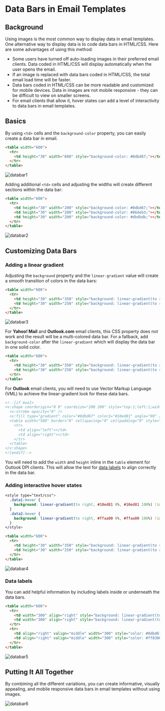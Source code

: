 # Data Bars in Email Templates

## Background

Using images is the most common way to display data in email templates. One alternative way to display data is to code data bars in HTML/CSS. Here are some advantages of using this method:

* Some users have turned off auto-loading images in their preferred email clients. Data coded in HTML/CSS will display automatically when the user opens the email.
* If an image is replaced with data bars coded in HTML/CSS, the total email load time will be faster.
* Data bars coded in HTML/CSS can be more readable and customized for mobile devices. Data in images are not mobile responsive - they can be difficult to view on smaller screens.
* For email clients that allow it, hover states can add a level of interactivity to data bars in email templates.

## Basics

By using `<td>` cells and the `background-color` property, you can easily create a data bar in email.

```html
<table width="600">
  <tr>
    <td height="30" width="600" style="background-color: #0dbd67;"></td>
  </tr>
</table>
```

![databar1](https://user-images.githubusercontent.com/6575035/69486216-6fbe4a80-0e17-11ea-8858-14505fc43bc2.png)

Adding additional `<td>` cells and adjusting the widths will create different sections within the data bar:

```html
<table width="600">
  <tr>
    <td height="30" width="200" style="background-color: #0dbd67;"></td>
    <td height="30" width="200" style="background-color: #86deb3;"></td>
    <td height="30" width="200" style="background-color: #dbdbdb;"></td>
  </tr>
</table>
```

![databar2](https://user-images.githubusercontent.com/6575035/69486219-7c42a300-0e17-11ea-9635-f87b4a8acb1b.png)

## Customizing Data Bars

### Adding a linear gradient

Adjusting the `background` property and the `linear-gradient` value will create a smooth transition of colors in the data bars:

```html
<table width="600">
  <tr>
    <td height="30" width="350" style="background: linear-gradient(to right, #10ed81 0%, #0dbd67 100%);"></td>
    <td height="30" width="250" style="background: linear-gradient(to right, #ffaa00 0%, #ff8300 100%);"></td>
  </tr>
</table>
```

![databar3](https://user-images.githubusercontent.com/6575035/69486223-895f9200-0e17-11ea-8458-e389413c2d17.png)

For **Yahoo! Mail** and **Outlook.com** email clients, this CSS property does not work and the result will be a multi-colored data bar. For a fallback, add `background-color` after the `linear-gradient` which will display the data bar in one solid color.

```html
<table width="600">
  <tr>
    <td height="30" width="350" style="background: linear-gradient(to right, #10ed81 0%, #0dbd67 100%); background-color: #0dbd67;"></td>
    <td height="30" width="250" style="background: linear-gradient(to right, #ffaa00 0%, #ff8300 100%); background-color: #ff8300;"></td>
  </tr>
</table>
```

For **Outlook** email clients, you will need to use Vector Markup Language (VML) to achieve the linear-gradient look for these data bars.

```html
<!--[if mso]>
<v:shape coordorigin="0 0" coordsize="200 200" style="top:1;left:1;width:560;height:31" path="m 1,1 l 1,200, 200,200, 200,1 x e">
  <v:stroke opacity="0" />
  <v:fill type="gradient" color="#0dbd67" color2="#10ed81" angle="90" />
  <table width="560" border="0" cellspacing="0" cellpadding="0" style="width: 560px; height: 31px;">
    <tr>
      <td align="left"></td>
      <td align="right"></td>
    </tr>
  </table>
</v:shape>
<![endif]-->
```

You will need to add the `width` and `height` inline in the `table` element for Outlook DPI clients. This will allow the text for [data labels](https://github.com/bdjang/data-bars-email-templates#data-labels) to align correctly in the data bar.

### Adding interactive hover states

```css
<style type="text/css">
  .data1:hover {
    background: linear-gradient(to right, #10ed81 0%, #10ed81 100%) !important;
  }
  .data2:hover {
    background: linear-gradient(to right, #ffaa00 0%, #ffaa00 100%) !important;
  }
</style>
```

```html
<table width="600">
  <tr>
    <td height="30" width="350" style="background: linear-gradient(to right, #10ed81 0%, #0dbd67 100%); background-color: #0dbd67;" class="data1"></td>
    <td height="30" width="250" style="background: linear-gradient(to right, #ffaa00 0%, #ff8300 100%); background-color: #ff8300;" class="data2"></td>
  </tr>
</table>
```

![databar4](https://user-images.githubusercontent.com/6575035/69917960-2fc01e80-143a-11ea-8ab7-9438352ba921.gif)

### Data labels

You can add helpful information by including labels inside or underneath the data bars.

```html
<table width="600">
  <tr>
    <td width="300" align="right" style="background: linear-gradient(to right, #10ed81 0%, #0dbd67 100%); background-color: #0dbd67; color: #000000; font-weight: 400; font-size: 14px; font-family: courier; line-height: 1.5em; margin: 0; padding: 0;" height="31">Label&nbsp;</td>
    <td width="300" align="right" style="background: linear-gradient(to right, #ffaa00 0%, #ff8300 100%); background-color: #ff8300; color: #000000; font-weight: 400; font-size: 14px; font-family: courier; line-height: 1.5em; margin: 0; padding: 0;" height="31">Label&nbsp;</td>
  </tr>
  <tr>
    <td align="right" valign="middle" width="300" style="color: #0dbd67; font-weight: 600; font-size: 16px; font-family: courier; line-height: 1.5em; margin: 0; padding: 2px 0 0 0;">$12,345.00</td>
    <td align="right" valign="middle" width="300" style="color: #ff8300; font-weight: 600; font-size: 16px; font-family: courier; line-height: 1.5em; margin: 0; padding: 2px 0 0 0;">$67,890.00</td>
  </tr>
</table>
```

![databar5](https://user-images.githubusercontent.com/6575035/69486225-91b7cd00-0e17-11ea-88fd-3ddc997db72f.png)

## Putting It All Together

By combining all the different variations, you can create informative, visually appealing, and mobile responsive data bars in email templates without using images.

![databar6](https://user-images.githubusercontent.com/6575035/82163820-56a0ce80-987b-11ea-956a-7974f514bf8b.png)